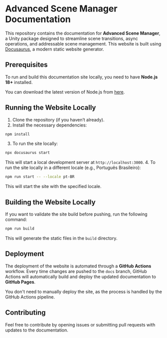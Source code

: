 # Advanced Scene Manager Documentation

This repository contains the documentation for **Advanced Scene Manager**, a Unity package designed to streamline scene transitions, async operations, and addressable scene management.
This website is built using [Docusaurus](https://docusaurus.io/), a modern static website generator.

## Prerequisites

To run and build this documentation site locally, you need to have **Node.js 18+** installed.

You can download the latest version of Node.js from [here](https://nodejs.org/en/download/).

## Running the Website Locally

1. Clone the repository (if you haven’t already).
2. Install the necessary dependencies:
  ```bash
  npm install
  ```
3. To run the site locally:
  ```bash
  npx docusaurus start
  ```
  This will start a local development server at `http://localhost:3000`.
4. To run the site locally in a different locale (e.g., Português Brasileiro):
  ```bash
  npm run start -- --locale pt-BR
  ```
  This will start the site with the specified locale.

## Building the Website Locally

If you want to validate the site build before pushing, run the following command:

```bash
npm run build
```

This will generate the static files in the `build` directory.

## Deployment

The deployment of the website is automated through a **GitHub Actions** workflow. Every time changes are pushed to the `docs` branch, GitHub Actions will automatically build and deploy the updated documentation to **GitHub Pages**.

You don't need to manually deploy the site, as the process is handled by the GitHub Actions pipeline.

## Contributing

Feel free to contribute by opening issues or submitting pull requests with updates to the documentation.